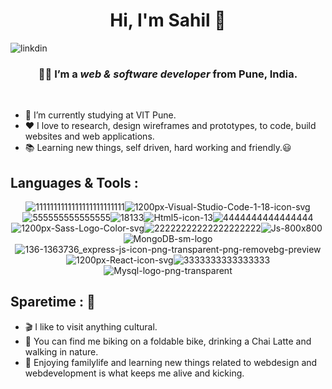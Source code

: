 <h1 align="center">Hi, I'm Sahil 🍕</h1>

<img src="https://i.ibb.co/7vmB9Tv/Sahil-adhav.png" alt="linkdin" border="0">

<h3 align="center"> 🧑🏻 I’m a <i>web & software developer</i> from Pune, India.</h3>
<br>
<ul>
 <li>🔭 I’m currently studying at VIT Pune.</li>
<li>❤️ I love to research, design wireframes and prototypes, to code, build websites and web applications.</li>
<li>📚 Learning new things, self driven, hard working and friendly.😃</li>
</ul>

<h2>Languages & Tools :</h2>

<div align="center">
<img src="https://i.ibb.co/gW93ky8/1111111111111111111111111.png" alt="1111111111111111111111111" border="0"><img src="https://i.ibb.co/7rdpvW5/1200px-Visual-Studio-Code-1-18-icon-svg.png" alt="1200px-Visual-Studio-Code-1-18-icon-svg" border="0"><img src="https://i.ibb.co/ChfTKQw/555555555555555.png" alt="555555555555555" border="0"><img src="https://i.ibb.co/DQd8t1h/18133.png" alt="18133" border="0"><img src="https://i.ibb.co/dgwpr8J/Html5-icon-13.png" alt="Html5-icon-13" border="0"><img src="https://i.ibb.co/b7RpKxj/4444444444444444.png" alt="4444444444444444" border="0"><img src="https://i.ibb.co/KqSQXZm/1200px-Sass-Logo-Color-svg.png" alt="1200px-Sass-Logo-Color-svg" border="0"><img src="https://i.ibb.co/TKYmDJf/22222222222222222222.png" alt="22222222222222222222" border="0"><img src="https://i.ibb.co/NFNp6LC/Js-800x800.jpg" alt="Js-800x800" border="0">&nbsp; <img src="https://i.ibb.co/nw4WwJB/Mongo-DB-sm-logo.gif" alt="MongoDB-sm-logo" border="0"><img src="https://i.ibb.co/VNm6vrT/136-1363736-express-js-icon-png-transparent-png-removebg-preview.png" alt="136-1363736_express-js-icon-png-transparent-png-removebg-preview" border="0"><img src="https://i.ibb.co/PMsrD5P/1200px-React-icon-svg.png" alt="1200px-React-icon-svg" border="0"><img src="https://i.ibb.co/0KWPL0z/3333333333333333.png" alt="3333333333333333" border="0"><img src="https://i.ibb.co/qmSpnyf/Mysql-logo-png-transparent.png" alt="Mysql-logo-png-transparent" border="0">
</div>


<h2>Sparetime : 🦜</h2>
<ul>
<li>🎬 I like to visit anything cultural.</li>
<li>🚴 You can find me biking on a foldable bike, drinking a Chai Latte and walking in nature.</li>
<li>🌷 Enjoying familylife and learning new things related to webdesign and webdevelopment is what keeps me alive and kicking.</li>
</ul> 

